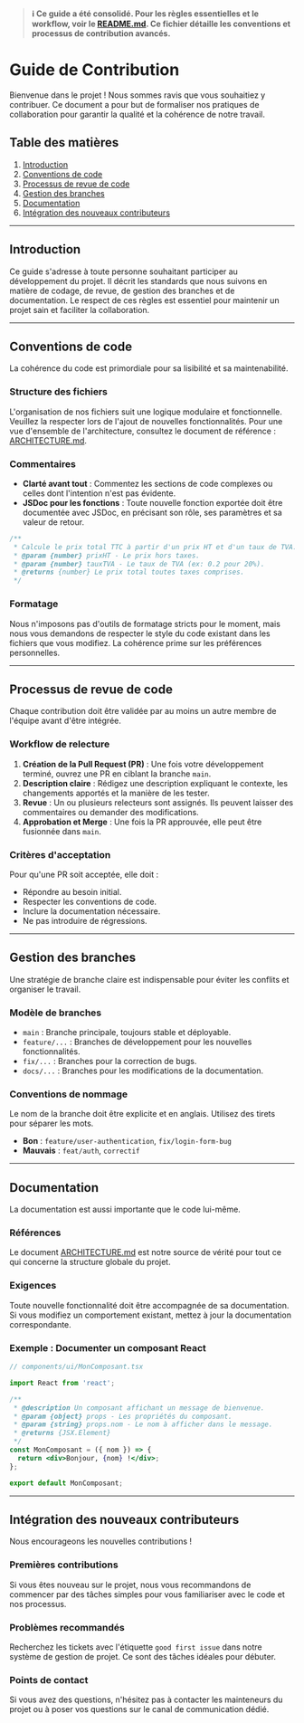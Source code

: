 > **ℹ️ Ce guide a été consolidé. Pour les règles essentielles et le workflow, voir le [README.md](../README.md). Ce fichier détaille les conventions et processus de contribution avancés.**

# Guide de Contribution

Bienvenue dans le projet ! Nous sommes ravis que vous souhaitiez y contribuer. Ce document a pour but de formaliser nos pratiques de collaboration pour garantir la qualité et la cohérence de notre travail.

## Table des matières

1. [Introduction](#introduction)
2. [Conventions de code](#conventions-de-code)
3. [Processus de revue de code](#processus-de-revue-de-code)
4. [Gestion des branches](#gestion-des-branches)
5. [Documentation](#documentation)
6. [Intégration des nouveaux contributeurs](#intégration-des-nouveaux-contributeurs)

---

## Introduction

Ce guide s'adresse à toute personne souhaitant participer au développement du projet. Il décrit les standards que nous suivons en matière de codage, de revue, de gestion des branches et de documentation. Le respect de ces règles est essentiel pour maintenir un projet sain et faciliter la collaboration.

---

## Conventions de code

La cohérence du code est primordiale pour sa lisibilité et sa maintenabilité.

### Structure des fichiers

L'organisation de nos fichiers suit une logique modulaire et fonctionnelle. Veuillez la respecter lors de l'ajout de nouvelles fonctionnalités. Pour une vue d'ensemble de l'architecture, consultez le document de référence : [ARCHITECTURE.md](../ARCHITECTURE.md).

### Commentaires

- **Clarté avant tout** : Commentez les sections de code complexes ou celles dont l'intention n'est pas évidente.
- **JSDoc pour les fonctions** : Toute nouvelle fonction exportée doit être documentée avec JSDoc, en précisant son rôle, ses paramètres et sa valeur de retour.

```javascript
/**
 * Calcule le prix total TTC à partir d'un prix HT et d'un taux de TVA.
 * @param {number} prixHT - Le prix hors taxes.
 * @param {number} tauxTVA - Le taux de TVA (ex: 0.2 pour 20%).
 * @returns {number} Le prix total toutes taxes comprises.
 */
```

### Formatage

Nous n'imposons pas d'outils de formatage stricts pour le moment, mais nous vous demandons de respecter le style du code existant dans les fichiers que vous modifiez. La cohérence prime sur les préférences personnelles.

---

## Processus de revue de code

Chaque contribution doit être validée par au moins un autre membre de l'équipe avant d'être intégrée.

### Workflow de relecture

1. **Création de la Pull Request (PR)** : Une fois votre développement terminé, ouvrez une PR en ciblant la branche `main`.
2. **Description claire** : Rédigez une description expliquant le contexte, les changements apportés et la manière de les tester.
3. **Revue** : Un ou plusieurs relecteurs sont assignés. Ils peuvent laisser des commentaires ou demander des modifications.
4. **Approbation et Merge** : Une fois la PR approuvée, elle peut être fusionnée dans `main`.

### Critères d'acceptation

Pour qu'une PR soit acceptée, elle doit :

- Répondre au besoin initial.
- Respecter les conventions de code.
- Inclure la documentation nécessaire.
- Ne pas introduire de régressions.

---

## Gestion des branches

Une stratégie de branche claire est indispensable pour éviter les conflits et organiser le travail.

### Modèle de branches

- `main` : Branche principale, toujours stable et déployable.
- `feature/...` : Branches de développement pour les nouvelles fonctionnalités.
- `fix/...` : Branches pour la correction de bugs.
- `docs/...` : Branches pour les modifications de la documentation.

### Conventions de nommage

Le nom de la branche doit être explicite et en anglais. Utilisez des tirets pour séparer les mots.

- **Bon** : `feature/user-authentication`, `fix/login-form-bug`
- **Mauvais** : `feat/auth`, `correctif`

---

## Documentation

La documentation est aussi importante que le code lui-même.

### Références

Le document [ARCHITECTURE.md](../ARCHITECTURE.md) est notre source de vérité pour tout ce qui concerne la structure globale du projet.

### Exigences

Toute nouvelle fonctionnalité doit être accompagnée de sa documentation. Si vous modifiez un comportement existant, mettez à jour la documentation correspondante.

### Exemple : Documenter un composant React

```jsx
// components/ui/MonComposant.tsx

import React from 'react';

/**
 * @description Un composant affichant un message de bienvenue.
 * @param {object} props - Les propriétés du composant.
 * @param {string} props.nom - Le nom à afficher dans le message.
 * @returns {JSX.Element}
 */
const MonComposant = ({ nom }) => {
  return <div>Bonjour, {nom} !</div>;
};

export default MonComposant;
```

---

## Intégration des nouveaux contributeurs

Nous encourageons les nouvelles contributions !

### Premières contributions

Si vous êtes nouveau sur le projet, nous vous recommandons de commencer par des tâches simples pour vous familiariser avec le code et nos processus.

### Problèmes recommandés

Recherchez les tickets avec l'étiquette `good first issue` dans notre système de gestion de projet. Ce sont des tâches idéales pour débuter.

### Points de contact

Si vous avez des questions, n'hésitez pas à contacter les mainteneurs du projet ou à poser vos questions sur le canal de communication dédié.
